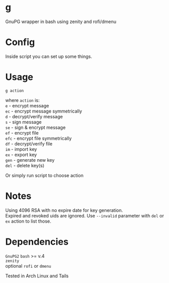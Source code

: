 # g
GnuPG wrapper in bash using zenity and rofi/dmenu

# Config
Inside script you can set up some things.

# Usage
`g action`

where `action` is:  
`e` - encrypt message  
`ec` - encrypt message symmetrically  
`d` - decrypt/verify message  
`s` - sign message  
`se` - sign & encrypt message  
`ef` - encrypt file  
`efc` - encrypt file symmetrically  
`df` - decrypt/verify file  
`im` - import key  
`ex` - export key  
`gen` - generate new key  
`del` - delete key(s)  

Or simply run script to choose action

# Notes
Using 4096 RSA with no expire date for key generation.  
Expired and revoked uids are ignored. Use `--invalid` parameter with `del` or `ex` action to list those.  

# Dependencies
`GnuPG2`
`bash` >= v.4  
`zenity`  
optional `rofi` or `dmenu`  

Tested in Arch Linux and Tails
